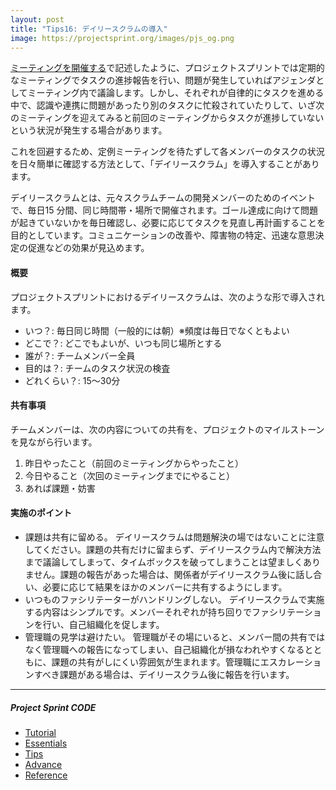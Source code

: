 ```yaml
---
layout: post
title: "Tips16: デイリースクラムの導入"
image: https://projectsprint.org/images/pjs_og.png
---
```


[ミーティングを開催する](https://projectsprint.org/ja/code/tutorial/section3-2.html)で記述したように、プロジェクトスプリントでは定期的なミーティングでタスクの進捗報告を行い、問題が発生していればアジェンダとしてミーティング内で議論します。しかし、それぞれが自律的にタスクを進める中で、認識や連携に問題があったり別のタスクに忙殺されていたりして、いざ次のミーティングを迎えてみると前回のミーティングからタスクが進捗していないという状況が発生する場合があります。

これを回避するため、定例ミーティングを待たずして各メンバーのタスクの状況を日々簡単に確認する方法として、「デイリースクラム」を導入することがあります。

デイリースクラムとは、元々スクラムチームの開発メンバーのためのイベントで、毎日15 分間、同じ時間帯・場所で開催されます。ゴール達成に向けて問題が起きていないかを毎日確認し、必要に応じてタスクを見直し再計画することを目的としています。コミュニケーションの改善や、障害物の特定、迅速な意思決定の促進などの効果が見込めます。

#### 概要
プロジェクトスプリントにおけるデイリースクラムは、次のような形で導入されます。
- いつ？: 毎日同じ時間（一般的には朝）※頻度は毎日でなくともよい
- どこで？: どこでもよいが、いつも同じ場所とする
- 誰が？: チームメンバー全員
- 目的は？: チームのタスク状況の検査
- どれくらい？: 15～30分

#### 共有事項
チームメンバーは、次の内容についての共有を、プロジェクトのマイルストーンを見ながら行います。
1. 昨日やったこと（前回のミーティングからやったこと）
2. 今日やること（次回のミーティングまでにやること）
3. あれば課題・妨害

#### 実施のポイント
- 課題は共有に留める。
デイリースクラムは問題解決の場ではないことに注意してください。課題の共有だけに留まらず、デイリースクラム内で解決方法まで議論してしまって、タイムボックスを破ってしまうことは望ましくありません。課題の報告があった場合は、関係者がデイリースクラム後に話し合い、必要に応じて結果をほかのメンバーに共有するようにします。
- いつものファシリテーターがハンドリングしない。
デイリースクラムで実施する内容はシンプルです。メンバーそれぞれが持ち回りでファシリテーションを行い、自己組織化を促します。
- 管理職の見学は避けたい。
管理職がその場にいると、メンバー間の共有ではなく管理職への報告になってしまい、自己組織化が損なわれやすくなるとともに、課題の共有がしにくい雰囲気が生まれます。管理職にエスカレーションすべき課題がある場合は、デイリースクラム後に報告を行います。

---

##### Project Sprint CODE
- [Tutorial](../tutorial/index.md)
- [Essentials](../essentials.md)
- [Tips](../tips/index.md)
- [Advance](../advance.md)
- [Reference](../reference.md)

